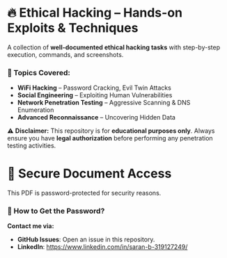 # 🔥 Ethical Hacking – Hands-on Exploits & Techniques  
A collection of **well-documented ethical hacking tasks** with step-by-step execution, commands, and screenshots.  

### 📌 Topics Covered:
- **WiFi Hacking** – Password Cracking, Evil Twin Attacks  
- **Social Engineering** – Exploiting Human Vulnerabilities  
- **Network Penetration Testing** – Aggressive Scanning & DNS Enumeration  
- **Advanced Reconnaissance** – Uncovering Hidden Data  

⚠️ **Disclaimer:** This repository is for **educational purposes only**. Always ensure you have **legal authorization** before performing any penetration testing activities.  



# 🔐 Secure Document Access
This PDF is password-protected for security reasons.

### 📩 How to Get the Password?  
**Contact me via:**
- **GitHub Issues**: Open an issue in this repository.
- **LinkedIn**: https://www.linkedin.com/in/saran-b-319127249/


